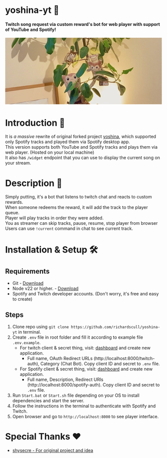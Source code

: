 # yoshina-yt 🍃

#### Twitch song request via custom reward's bot for web player with support of YouTube and Spotify!

<p align="center">
  <img src="./preview_cats.png" alt="">
</p>

# Introduction 📕

It is _a massive_ rewrite of original forked project [yoshina](https://github.com/shysecre/yoshina), which supported only Spotify tracks and played them via Spotify desktop app. <br />
This version supports both YouTube and Spotify tracks and plays them via web player. (Hosted on your local machine) <br />
It also has `/widget` endpoint that you can use to display the current song on your stream. <br />

# Description 📝

Simply putting, it's a bot that listens to twitch chat and reacts to custom rewards. <br />
When someone redeems the reward, it will add the track to the player queue. <br />
Player will play tracks in order they were added. <br />
You as streamer can skip tracks, pause, resume, stop player from browser <br />
Users can use `!current` command in chat to see current track. <br />

# Installation & Setup 🛠️

## Requirements

- Git - [Download](https://git-scm.com/downloads)
- Node v22 or higher. - [Download](https://nodejs.org/en/download/)
- Spotify and Twitch developer accounts. (Don't worry, it's free and easy to create)

## Steps

1. Clone repo using `git clone https://github.com/richardscull/yoshina-yt` in terminal.
2. Create `.env` file in root folder and fill it according to example file `.env.example`.
   - For twitch client & secret thing, visit: [dashboard](https://dev.twitch.tv/console/apps) and create new application.
     - Full name, OAuth Redirect URLs (http://localhost:8000/twitch-auth), Category (Chat Bot). Copy client ID and secret to `.env` file.
   - For Spotify client & secret thing, visit: [dashboard](https://developer.spotify.com/dashboard) and create new application.
     - Full name, Description, Redirect URIs (http://localhost:8000/spotify-auth). Copy client ID and secret to `.env` file.
3. Run `Start.bat` or `Start.sh` file depending on your OS to install dependencies and start the server.
4. Follow the instructions in the terminal to authenticate with Spotify and Twitch.
5. Open browser and go to `http://localhost:8000` to see player interface.

# Special Thanks ❤️

- [shysecre - For original project and idea](https://github.com/shysecre)

